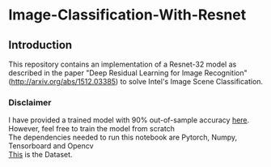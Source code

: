# Image-Classification-With-Resnet

## Introduction
This repository contains an implementation of a Resnet-32 model as described in the paper "Deep Residual Learning for Image Recognition" (http://arxiv.org/abs/1512.03385) to solve Intel's Image Scene Classification. 


### Disclaimer
I have provided a trained model with 90% out-of-sample accuracy [here](https://drive.google.com/file/d/1wNErDtbLbWxL0XUfJ75JXmT-BiytEreA/view?usp=sharing). However, feel free to train the model from scratch \
The dependencies needed to run this notebook are Pytorch, Numpy, Tensorboard and Opencv \
[This](https://www.kaggle.com/puneet6060/intel-image-classification) is the Dataset.

